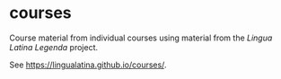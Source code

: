 # courses

Course material from individual courses using material from the *Lingua Latina Legenda* project.

See <https://lingualatina.github.io/courses/>.
